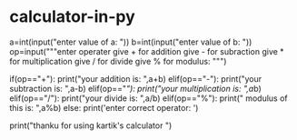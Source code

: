 # calculator-in-py
a=int(input("enter value of a:  "))
b=int(input("enter value of b:  "))
op=input("""enter operater 
         give + for addition 
         give - for subraction 
         give * for multiplication 
         give / for divide 
         give % for modulus:  """)  

if(op=="+"):
    print("your addition is:  ",a+b)
elif(op=="-"):
    print("your subtraction is:  ",a-b)
elif(op=="*"):
    print("your multiplication is:  ",a*b)
elif(op=="/"):
    print("your divide is:  ",a/b)
elif(op=="%"):
    print(" modulus of this is:  ",a%b)
else:
    print('enter correct operator:  ')
    
print("thanku for using kartik's calculator ")    
